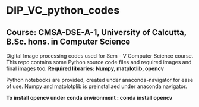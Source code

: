 # DIP_VC_python_codes

Course: CMSA-DSE-A-1, University of Calcutta,
B.Sc. hons. in Computer Science
---------------------------------------------------------------------------
Digital Image processing codes used for Sem - V Computer Science course. This repo contains some Python source code files and required images and final images too.
**Required libraries: Numpy, matplotlib, opencv**

Python notebooks are provided, created under anaconda-navigator for ease of use. Numpy and matplotplib is preinstallaed under anaconda navigator.

**To install opencv under conda environment : conda install opencv** 


